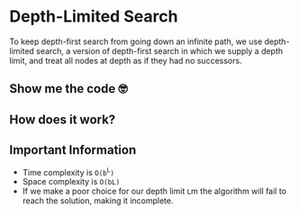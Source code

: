 # Depth-Limited Search
To keep depth-first search from going down an infinite path, we  use depth-limited search, a version of depth-first search in which we supply a depth limit, and treat all nodes at depth as if they had no successors.
## Show me the code 🤓

## How does it work?


## Important Information 
- Time complexity is `O(b`<sup>`L`</sup>`)`
- Space complexity is `O(bL)`
- If we make a poor choice for our depth limit `L`m the algorithm will fail to reach the solution, making it incomplete.
